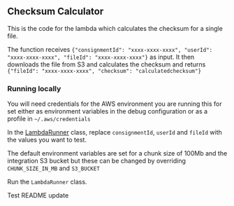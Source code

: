 ## Checksum Calculator

This is the code for the lambda which calculates the checksum for a single file. 

The function receives `{"consignmentId": "xxxx-xxxx-xxxx", "userId": "xxxx-xxxx-xxxx", "fileId": "xxxx-xxxx-xxxx"}` as input. 
It then downloads the file from S3 and calculates the checksum and returns `{"fileId": "xxxx-xxxx-xxxx", "checksum": "calculatedchecksum"}` 

### Running locally
You will need credentials for the AWS environment you are running this for set either as environment variables in the debug configuration or as a profile in `~/.aws/credentials`

In the [LambdaRunner](src/main/scala/uk/gov/nationalarchives/checksum/LambdaRunner.scala) class, replace `consignmentId`, `userId` and `fileId` with the values you want to test. 

The default environment variables are set for a chunk size of 100Mb and the integration S3 bucket but these can be changed by overriding `CHUNK_SIZE_IN_MB` and `S3_BUCKET`

Run the `LambdaRunner` class.

Test README update

